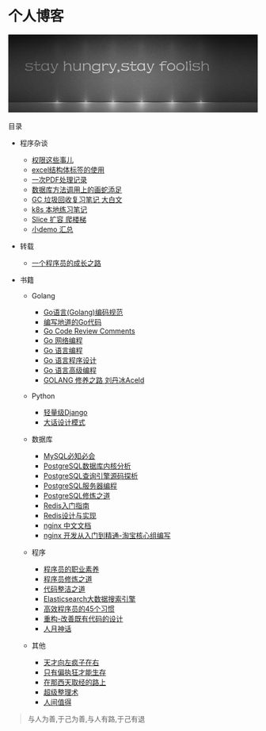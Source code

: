 # 个人博客

![img.png](https://github.com/feng6917/blog/blob/main/asserts/stay.01.jpg)


目录

* 程序杂谈
  * [权限这些事儿](https://github.com/feng6917/blog/issues/1)
  * [excel结构体标签的使用](https://github.com/feng6917/blog/issues/2)
  * [一次PDF处理记录](https://github.com/feng6917/blog/issues/3)
  * [数据库方法调用上的画蛇添足](https://github.com/feng6917/blog/issues/4)
  * [GC 垃圾回收复习笔记 大白文](https://github.com/feng6917/blog/issues/5)
  * [k8s 本地练习笔记](https://github.com/feng6917/blog/issues/6)
  * [Slice 扩容 爬楼梯](https://github.com/feng6917/blog/issues/7)
  * [小demo 汇总](https://github.com/feng6917/blog/issues/8)

* 转载
  * [一个程序员的成长之路](https://github.com/fouber/blog/issues/41)

* 书籍
  * Golang
    * [Go语言(Golang)编码规范](https://www.bookstack.cn/read/go-code-convention/zh-CN-README.md)
    * [编写地道的Go代码](https://colobu.com/2017/02/07/write-idiomatic-golang-codes/)
    * [Go Code Review Comments](https://github.com/golang/go/wiki/CodeReviewComments#comment-sentences)
    * [Go 网络编程](https://drive.google.com/file/d/1QCzSDDWNUGNaRfR9hqkA0ldw_P3r66NE/view?usp=share_link)
    * [Go 语言编程](https://drive.google.com/file/d/1npe1PT4tU4Wr7SHvg7oUWS_djXJmMvNN/view?usp=share_link)
    * [Go 语言程序设计](https://drive.google.com/file/d/1eOdJB5hdXbJAO5CWQAzRW5VlM5RSYrRK/view?usp=share_link)
    * [Go 语言高级编程](https://drive.google.com/file/d/1Mmk9HG_w2yKEsZuQtyNvXM2ApouMOOLR/view?usp=share_link)
    * [GOLANG 修养之路 刘丹冰Aceld](https://github.com/aceld/golang)
    
  * Python
    * [轻量级Django](https://drive.google.com/file/d/1bnPvkckYtK9op3lx9irCNqwKxuO8ozH5/view?usp=share_link)
    * [大话设计模式](https://drive.google.com/file/d/1vP3b8rDGsK1l2Hyd6u8cB38-ep06R6Pi/view?usp=share_link)

  * 数据库
    * [MySQL必知必会](https://drive.google.com/file/d/1BSZKOE8bBz1CNdoThuq8n047Fxl8hmgV/view?usp=share_link)
    * [PostgreSQL数据库内核分析](https://drive.google.com/file/d/1cerWe56v6I_NZkAehNeDcBEM_A2_2WC8/view?usp=share_link)
    * [PostgreSQL查询引擎源码探析](https://drive.google.com/file/d/1FYY-lQ-wpXUveheFwcVwDSiRo4RjGMea/view?usp=share_link)
    * [PostgreSQL服务器编程](https://drive.google.com/file/d/1MX6c25JUVQk6_YYGj6oWQxWNZzl4DfLC/view?usp=share_link)
    * [PostgreSQL修炼之道](https://drive.google.com/file/d/16trDa1a7JjhQeOADh6zXjclvk4x98M0M/view?usp=share_link)
    * [Redis入门指南](https://drive.google.com/file/d/1RQhmA6eo0MEfIquLQtuyV22V5lsttmFZ/view?usp=share_link)
    * [Redis设计与实现](https://drive.google.com/file/d/1ZUSueUEZ6YxfY391320B0HmXsq6vzqG1/view?usp=share_link)
    * [nginx 中文文档](https://www.nginx.cn/doc/)
    * [nginx 开发从入门到精通-淘宝核心组编写](http://tengine.taobao.org/book/)
    
  * 程序
    * [程序员的职业素养](https://drive.google.com/file/d/1L4TTFnzsYidNuWaFAuVULnDwehHJxY4t/view?usp=share_link)
    * [程序员修炼之道](https://drive.google.com/file/d/1UtbbX2m4tLVLiP-6I9QAlE7X68mhraXm/view?usp=share_link)
    * [代码整洁之道](https://drive.google.com/file/d/1azuG5Ddo-2X0KHi_kCwkYitrYKGVKUpc/view?usp=share_link)
    * [Elasticsearch大数据搜索引擎](https://drive.google.com/file/d/1idPzKsM5XqZf2pdZXB6RzadECS6o_5I4/view?usp=share_link)
    * [高效程序员的45个习惯](https://drive.google.com/file/d/1hSIeggu8AaOtya_vtMrm8Y_gpQB36c9O/view?usp=share_link)
    * [重构-改善既有代码的设计](https://drive.google.com/file/d/1Np3lTT0yeX0k47UQmFsjILs_6IZMxeWF/view?usp=share_link)
    * [人月神话](https://drive.google.com/file/d/1XwVRcPbRu1DmeLmBhIkHBbJgk8Bwk--q/view?usp=share_link)

  * 其他
    * [天才向左疯子在右](https://drive.google.com/file/d/11pMWV9oRE3XRbwZjsL_Iu-WjxMC6tw5m/view?usp=share_link)
    * [只有偏执狂才能生存](https://drive.google.com/file/d/18ofd4ldbKKgCnv9rpuArfrXCOmhmBtWU/view?usp=share_link)
    * [在那西天取经的路上](https://drive.google.com/file/d/1r7R0-EX9SrC997f_-mK33uiVRNHlmSmW/view?usp=share_link)
    * [超级整理术](https://drive.google.com/file/d/1rBkNKJ1vuPEJhuv94l3F5dzkL_6Dz0Ad/view?usp=share_link)
    * [人间值得](https://drive.google.com/file/d/1iIO3Za-S9G90GMi7Z_h00WW-P6SdC3Zn/view?usp=share_link)
    
  
  
> 与人为善,于己为善,与人有路,于己有退  
